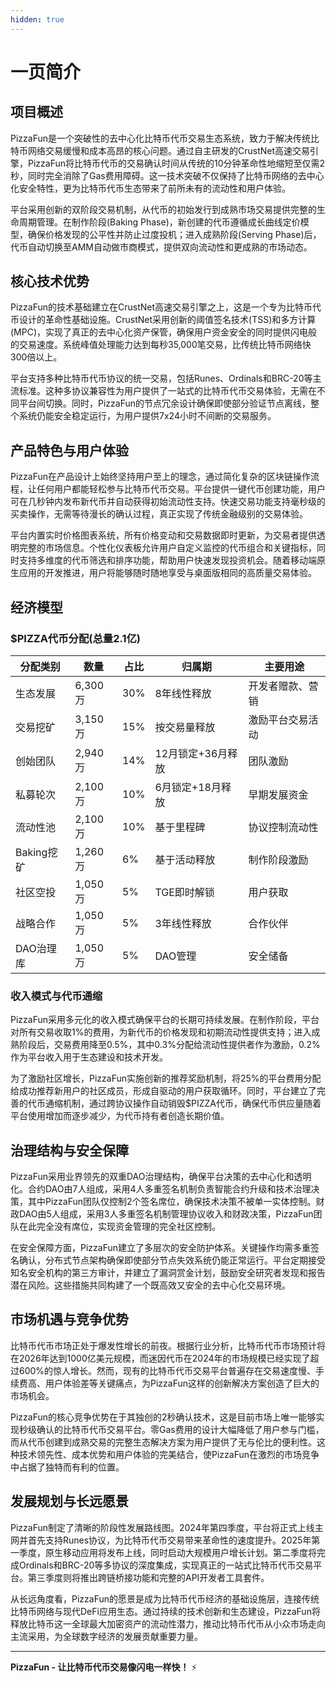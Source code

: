 ```yaml
---
hidden: true
---
```


# 一页简介

## 项目概述

PizzaFun是一个突破性的去中心化比特币代币交易生态系统，致力于解决传统比特币网络交易缓慢和成本高昂的核心问题。通过自主研发的CrustNet高速交易引擎，PizzaFun将比特币代币的交易确认时间从传统的10分钟革命性地缩短至仅需2秒，同时完全消除了Gas费用障碍。这一技术突破不仅保持了比特币网络的去中心化安全特性，更为比特币代币生态带来了前所未有的流动性和用户体验。

平台采用创新的双阶段交易机制，从代币的初始发行到成熟市场交易提供完整的生命周期管理。在制作阶段(Baking Phase)，新创建的代币遵循成长曲线定价模型，确保价格发现的公平性并防止过度投机；进入成熟阶段(Serving Phase)后，代币自动切换至AMM自动做市商模式，提供双向流动性和更成熟的市场动态。

## 核心技术优势

PizzaFun的技术基础建立在CrustNet高速交易引擎之上，这是一个专为比特币代币设计的革命性基础设施。CrustNet采用创新的阈值签名技术(TSS)和多方计算(MPC)，实现了真正的去中心化资产保管，确保用户资金安全的同时提供闪电般的交易速度。系统峰值处理能力达到每秒35,000笔交易，比传统比特币网络快300倍以上。

平台支持多种比特币代币协议的统一交易，包括Runes、Ordinals和BRC-20等主流标准。这种多协议兼容性为用户提供了一站式的比特币代币交易体验，无需在不同平台间切换。同时，PizzaFun的节点冗余设计确保即使部分验证节点离线，整个系统仍能安全稳定运行，为用户提供7x24小时不间断的交易服务。

## 产品特色与用户体验

PizzaFun在产品设计上始终坚持用户至上的理念，通过简化复杂的区块链操作流程，让任何用户都能轻松参与比特币代币交易。平台提供一键代币创建功能，用户可在几秒钟内发布新代币并自动获得初始流动性支持。快速交易功能支持毫秒级的买卖操作，无需等待漫长的确认过程，真正实现了传统金融级别的交易体验。

平台内置实时价格图表系统，所有价格变动和交易数据即时更新，为交易者提供透明完整的市场信息。个性化仪表板允许用户自定义监控的代币组合和关键指标，同时支持多维度的代币筛选和排序功能，帮助用户快速发现投资机会。随着移动端原生应用的开发推进，用户将能够随时随地享受与桌面版相同的高质量交易体验。

## 经济模型

### $PIZZA代币分配(总量2.1亿)

| 分配类别     | 数量     | 占比  | 归属期         | 主要用途     |
| -------- | ------ | --- | ----------- | -------- |
| 生态发展     | 6,300万 | 30% | 8年线性释放      | 开发者赠款、营销 |
| 交易挖矿     | 3,150万 | 15% | 按交易量释放      | 激励平台交易活动 |
| 创始团队     | 2,940万 | 14% | 12月锁定+36月释放 | 团队激励     |
| 私募轮次     | 2,100万 | 10% | 6月锁定+18月释放  | 早期发展资金   |
| 流动性池     | 2,100万 | 10% | 基于里程碑       | 协议控制流动性  |
| Baking挖矿 | 1,260万 | 6%  | 基于活动释放      | 制作阶段激励   |
| 社区空投     | 1,050万 | 5%  | TGE即时解锁     | 用户获取     |
| 战略合作     | 1,050万 | 5%  | 3年线性释放      | 合作伙伴     |
| DAO治理库   | 1,050万 | 5%  | DAO管理       | 安全储备     |

### 收入模式与代币通缩

PizzaFun采用多元化的收入模式确保平台的长期可持续发展。在制作阶段，平台对所有交易收取1%的费用，为新代币的价格发现和初期流动性提供支持；进入成熟阶段后，交易费用降至0.5%，其中0.3%分配给流动性提供者作为激励，0.2%作为平台收入用于生态建设和技术开发。

为了激励社区增长，PizzaFun实施创新的推荐奖励机制，将25%的平台费用分配给成功推荐新用户的社区成员，形成自驱动的用户获取循环。同时，平台建立了完善的代币通缩机制，通过跨协议操作自动销毁$PIZZA代币，确保代币供应量随着平台使用增加而逐步减少，为代币持有者创造长期价值。

## 治理结构与安全保障

PizzaFun采用业界领先的双重DAO治理结构，确保平台决策的去中心化和透明化。合约DAO由7人组成，采用4人多重签名机制负责智能合约升级和技术治理决策，其中PizzaFun团队仅控制2个签名席位，确保技术决策不被单一实体控制。财政DAO由5人组成，采用3人多重签名机制管理协议收入和财政决策，PizzaFun团队在此完全没有席位，实现资金管理的完全社区控制。

在安全保障方面，PizzaFun建立了多层次的安全防护体系。关键操作均需多重签名确认，分布式节点架构确保即使部分节点失效系统仍能正常运行。平台定期接受知名安全机构的第三方审计，并建立了漏洞赏金计划，鼓励安全研究者发现和报告潜在风险。这些措施共同构建了一个既高效又安全的去中心化交易环境。

## 市场机遇与竞争优势

比特币代币市场正处于爆发性增长的前夜。根据行业分析，比特币代币市场预计将在2026年达到1000亿美元规模，而迷因代币在2024年的市场规模已经实现了超过600%的惊人增长。然而，现有的比特币代币交易平台普遍存在交易速度慢、手续费高、用户体验差等关键痛点，为PizzaFun这样的创新解决方案创造了巨大的市场机会。

PizzaFun的核心竞争优势在于其独创的2秒确认技术，这是目前市场上唯一能够实现秒级确认的比特币代币交易平台。零Gas费用的设计大幅降低了用户参与门槛，而从代币创建到成熟交易的完整生态解决方案为用户提供了无与伦比的便利性。这种技术领先性、成本优势和用户体验的完美结合，使PizzaFun在激烈的市场竞争中占据了独特而有利的位置。

## 发展规划与长远愿景

PizzaFun制定了清晰的阶段性发展路线图。2024年第四季度，平台将正式上线主网并首先支持Runes协议，为比特币代币交易带来革命性的速度提升。2025年第一季度，原生移动应用将发布上线，同时启动大规模用户增长计划。第二季度将完成Ordinals和BRC-20等多协议的深度集成，实现真正的一站式比特币代币交易平台。第三季度则将推出跨链桥接功能和完整的API开发者工具套件。

从长远角度看，PizzaFun的愿景是成为比特币代币经济的基础设施层，连接传统比特币网络与现代DeFi应用生态。通过持续的技术创新和生态建设，PizzaFun将释放比特币这一全球最大加密资产的流动性潜力，推动比特币代币从小众市场走向主流采用，为全球数字经济的发展贡献重要力量。

***

**PizzaFun - 让比特币代币交易像闪电一样快！** ⚡
